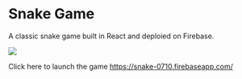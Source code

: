 # Snake Game
A classic snake game built in React and deploied on Firebase.

![](name-of-giphy.gif)

Click here to launch the game https://snake-0710.firebaseapp.com/
